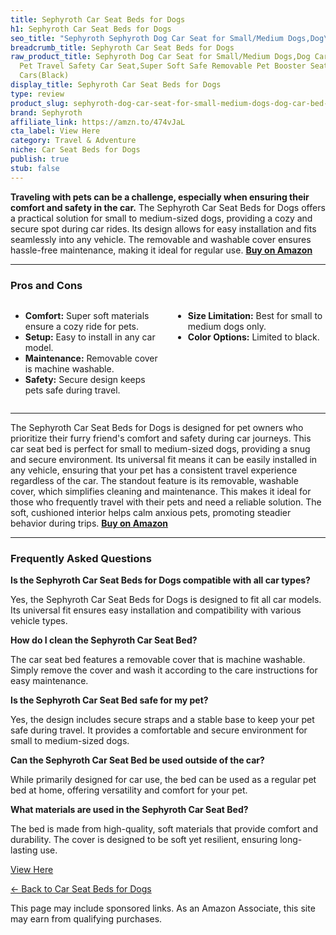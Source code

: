 ```yaml
---
title: Sephyroth Car Seat Beds for Dogs
h1: Sephyroth Car Seat Beds for Dogs
seo_title: "Sephyroth Sephyroth Dog Car Seat for Small/Medium Dogs,Dog\u2026"
breadcrumb_title: Sephyroth Car Seat Beds for Dogs
raw_product_title: Sephyroth Dog Car Seat for Small/Medium Dogs,Dog Car Bed Washable
  Pet Travel Safety Car Seat,Super Soft Safe Removable Pet Booster Seat,Fits for All
  Cars(Black)
display_title: Sephyroth Car Seat Beds for Dogs
type: review
product_slug: sephyroth-dog-car-seat-for-small-medium-dogs-dog-car-bed-washable-pet-t-0cba2392
brand: Sephyroth
affiliate_link: https://amzn.to/474vJaL
cta_label: View Here
category: Travel & Adventure
niche: Car Seat Beds for Dogs
publish: true
stub: false
---
```


<div id="intro" class="full-width">
  <p><strong>Traveling with pets can be a challenge, especially when ensuring their comfort and safety in the car.</strong> The Sephyroth Car Seat Beds for Dogs offers a practical solution for small to medium-sized dogs, providing a cozy and secure spot during car rides. Its design allows for easy installation and fits seamlessly into any vehicle. The removable and washable cover ensures hassle-free maintenance, making it ideal for regular use. <a href="https://amzn.to/474vJaL" rel="nofollow sponsored noopener" target="_blank"><strong>Buy on Amazon</strong></a></p>
</div>

<hr />
<h3 id="pros-cons">Pros and Cons</h3>
<div class="pc-grid" style="display:grid;grid-template-columns:1fr 1fr;gap:16px;">
  <ul>
    <li><strong>Comfort:</strong> Super soft materials ensure a cozy ride for pets.</li>
    <li><strong>Setup:</strong> Easy to install in any car model.</li>
    <li><strong>Maintenance:</strong> Removable cover is machine washable.</li>
    <li><strong>Safety:</strong> Secure design keeps pets safe during travel.</li>
  </ul>
  <ul>
    <li><strong>Size Limitation:</strong> Best for small to medium dogs only.</li>
    <li><strong>Color Options:</strong> Limited to black.</li>
  </ul>
</div>
<hr />

<div class="full-width">
  <p>The Sephyroth Car Seat Beds for Dogs is designed for pet owners who prioritize their furry friend's comfort and safety during car journeys. This car seat bed is perfect for small to medium-sized dogs, providing a snug and secure environment. Its universal fit means it can be easily installed in any vehicle, ensuring that your pet has a consistent travel experience regardless of the car. The standout feature is its removable, washable cover, which simplifies cleaning and maintenance. This makes it ideal for those who frequently travel with their pets and need a reliable solution. The soft, cushioned interior helps calm anxious pets, promoting steadier behavior during trips. <a href="https://amzn.to/474vJaL" rel="nofollow sponsored noopener" target="_blank"><strong>Buy on Amazon</strong></a></p>
</div>

<hr />
<h3 id="faqs">Frequently Asked Questions</h3>

<p><strong>Is the Sephyroth Car Seat Beds for Dogs compatible with all car types?</strong></p>
<p>Yes, the Sephyroth Car Seat Beds for Dogs is designed to fit all car models. Its universal fit ensures easy installation and compatibility with various vehicle types.</p>

<p><strong>How do I clean the Sephyroth Car Seat Bed?</strong></p>
<p>The car seat bed features a removable cover that is machine washable. Simply remove the cover and wash it according to the care instructions for easy maintenance.</p>

<p><strong>Is the Sephyroth Car Seat Bed safe for my pet?</strong></p>
<p>Yes, the design includes secure straps and a stable base to keep your pet safe during travel. It provides a comfortable and secure environment for small to medium-sized dogs.</p>

<p><strong>Can the Sephyroth Car Seat Bed be used outside of the car?</strong></p>
<p>While primarily designed for car use, the bed can be used as a regular pet bed at home, offering versatility and comfort for your pet.</p>

<p><strong>What materials are used in the Sephyroth Car Seat Bed?</strong></p>
<p>The bed is made from high-quality, soft materials that provide comfort and durability. The cover is designed to be soft yet resilient, ensuring long-lasting use.</p>
<p><a class="btn" href="https://amzn.to/474vJaL" target="_blank" rel="nofollow sponsored noopener">View Here</a></p>
<p><a href="/roundups/travel-adventure/car-seat-beds-for-dogs/">← Back to Car Seat Beds for Dogs</a></p>
<aside class="disclosure">This page may include sponsored links. As an Amazon Associate, this site may earn from qualifying purchases.</aside>
